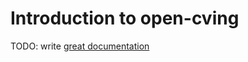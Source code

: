 # Introduction to open-cving

TODO: write [great documentation](http://jacobian.org/writing/what-to-write/)
